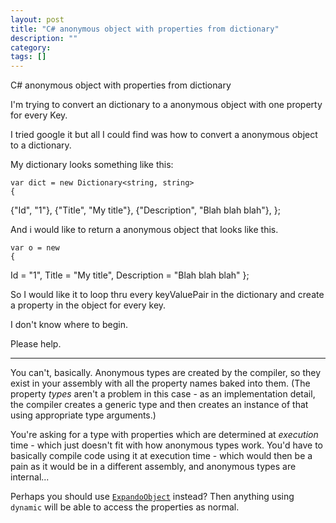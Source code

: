 ```yaml
---
layout: post
title: "C# anonymous object with properties from dictionary"
description: ""
category:
tags: []
---
```


C# anonymous object with properties from dictionary


I'm trying to convert an dictionary to a anonymous object with one property for every Key.

I tried google it but all I could find was how to convert a anonymous object to a dictionary.

My dictionary looks something like this:

    var dict = new Dictionary<string, string>
    {
  {"Id", "1"},
  {"Title", "My title"},
  {"Description", "Blah blah blah"},
    };

And i would like to return a anonymous object that looks like this.

    var o = new 
    {
  Id = "1",
  Title = "My title",
  Description = "Blah blah blah"
    };

So I would like it to loop thru every keyValuePair in the dictionary and create a property in the object for every key.

I don't know where to begin.

Please help.


--------------------------------------- 
You can't, basically. Anonymous types are created by the compiler, so they exist in your assembly with all the property names baked into them. (The property _types_ aren't a problem in this case - as an implementation detail, the compiler creates a generic type and then creates an instance of that using appropriate type arguments.)

You're asking for a type with properties which are determined at _execution_ time - which just doesn't fit with how anonymous types work. You'd have to basically compile code using it at execution time - which would then be a pain as it would be in a different assembly, and anonymous types are internal...

Perhaps you should use [`ExpandoObject`](https://msdn.microsoft.com/en-us/library/system.dynamic.expandoobject) instead? Then anything using `dynamic` will be able to access the properties as normal.


